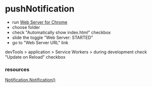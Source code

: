 # pushNotification

- run [Web Server for Chrome](https://chrome.google.com/webstore/detail/web-server-for-chrome/ofhbbkphhbklhfoeikjpcbhemlocgigb) 
- choose folder 
- check "Automatically show index.html" checkbox
- slide the toggle "Web Server: STARTED"
- go to "Web Server URL" link

devTools > application > Service Workers > during development check "Update on Reload" checkbox

### resources 
[Notification.Notification()](https://developer.mozilla.org/en-US/docs/Web/API/notification/Notification)